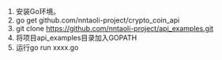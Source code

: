 1. 安装Go环境。  
2. go get github.com/nntaoli-project/crypto_coin_api 
3. git clone https://github.com/nntaoli-project/api_examples.git
4. 将项目api_examples目录加入GOPATH   
5. 运行go run xxxx.go
